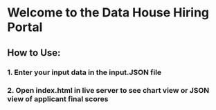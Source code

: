 # Welcome to the Data House Hiring Portal

## How to Use:
### 1. Enter your input data in the input.JSON file
### 2. Open index.html in live server to see chart view or JSON view of applicant final scores

